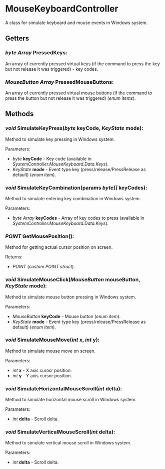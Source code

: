 # MouseKeyboardController

A class for simulate keyboard and mouse events in Windows system.

## Getters

### *byte Array* PressedKeys:

An array of currently pressed virtual keys (if the command to press the key but not release it was triggered) - key codes.

### *MouseButton Array* PressedMouseButtons:

An array of currently pressed virtual mouse buttons (if the command to press the button but not release it was triggered) (*enum items*).

## Methods

### *void* SimulateKeyPress(*byte* keyCode, *KeyState* mode):

Method to simulate key pressing in Windows system.

Parameters:
- *byte* **keyCode** - Key code (available in *SystemController.MouseKeyboard.Data.Keys*).
- *KeyState* **mode** - Event type key (press/release/PressRelease as default) (*enum item*).

### *void* SimulateKeyCombination(params *byte[]* keyCodes):

Method to simulate entering key combination in Windows system.

Parameters:
- *byte Array* **keyCodes** - Array of key codes to press (available in *SystemController.MouseKeyboard.Data.Keys*).

### *POINT* GetMousePosition():

Method for getting actual cursor position on screen.

Returns:
- *POINT* (*custom POINT struct*).

### *void* SimulateMouseClick(*MouseButton* mouseButton, *KeyState* mode):

Method to simulate mouse button pressing in Windows system.

Parameters:
- *MouseButton* **keyCode** - Mouse button (*enum item*).
- *KeyState* **mode** - Event type key (press/release/PressRelease as default) (*enum item*).

### *void* SimulateMouseMove(*int* x, *int* y):

Method to simulate mouse move on screen.

Parameters:
- *int* **x** - X axis curosr position.
- *int* **y** - Y axis cursor position.

### *void* SimulateHorizontalMouseScroll(*int* delta):

Method to simulate horizontal mouse scroll in Windows system.

Parameters:
- *int* **delta** - Scroll delta.

### *void* SimulateVerticalMouseScroll(*int* delta):

Method to simulate vertical mouse scroll in Windows system.

Parameters:
- *int* **delta** - Scroll delta.
